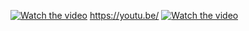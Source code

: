 [![Watch the video](https://img.youtube.com/vi/YOUTUBE_VIDEO_ID/0.jpg)](https://www.youtube.com/watch?v=w7GiATbM-rk?si=ph-X1vKYIUuFwBhE)
https://youtu.be/
[![Watch the video](https://img.youtube.com/vi/w7GiATbM-rk/0.jpg)](https://www.youtube.com/watch?v=w7GiATbM-rk)

